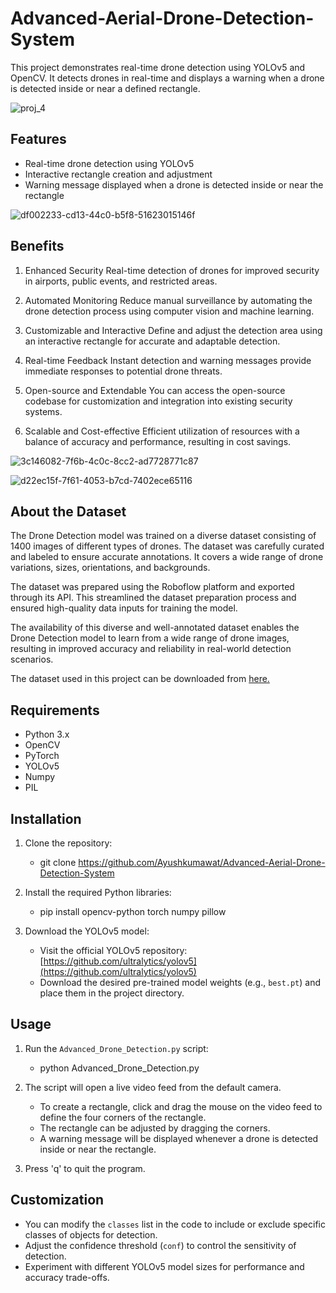 # Advanced-Aerial-Drone-Detection-System

This project demonstrates real-time drone detection using YOLOv5 and OpenCV. It detects drones in real-time and displays a warning when a drone is detected inside or near a defined rectangle.

![proj_4](https://github.com/Ayushkumawat/Advanced-Aerial-Drone-Detection-System/assets/76219349/dd32fa52-d6e9-4967-ae02-57ee70070a66)

## Features

- Real-time drone detection using YOLOv5
- Interactive rectangle creation and adjustment
- Warning message displayed when a drone is detected inside or near the rectangle

![df002233-cd13-44c0-b5f8-51623015146f](https://github.com/Ayushkumawat/Advanced-Aerial-Drone-Detection-System/assets/76219349/53c582dc-8a31-47a6-bf81-71bf8e7409f0)

## Benefits
1. Enhanced Security
Real-time detection of drones for improved security in airports, public events, and restricted areas.

2. Automated Monitoring
Reduce manual surveillance by automating the drone detection process using computer vision and machine learning.

3. Customizable and Interactive
Define and adjust the detection area using an interactive rectangle for accurate and adaptable detection.

4. Real-time Feedback
Instant detection and warning messages provide immediate responses to potential drone threats.

5. Open-source and Extendable
You can access the open-source codebase for customization and integration into existing security systems.

6. Scalable and Cost-effective
Efficient utilization of resources with a balance of accuracy and performance, resulting in cost savings.

![3c146082-7f6b-4c0c-8cc2-ad7728771c87](https://github.com/Ayushkumawat/Advanced-Aerial-Drone-Detection-System/assets/76219349/31d8ac4e-1753-44be-91b5-c801473fce93)

![d22ec15f-7f61-4053-b7cd-7402ece65116](https://github.com/Ayushkumawat/Advanced-Aerial-Drone-Detection-System/assets/76219349/85b413e1-67cd-4b89-bde7-70e6fe6ec8f5)

## About the Dataset

The Drone Detection model was trained on a diverse dataset consisting of 1400 images of different types of drones. The dataset was carefully curated and labeled to ensure accurate annotations. It covers a wide range of drone variations, sizes, orientations, and backgrounds.

The dataset was prepared using the Roboflow platform and exported through its API. This streamlined the dataset preparation process and ensured high-quality data inputs for training the model.

The availability of this diverse and well-annotated dataset enables the Drone Detection model to learn from a wide range of drone images, resulting in improved accuracy and reliability in real-world detection scenarios.

The dataset used in this project can be downloaded from [here.](https://universe.roboflow.com/drone-detection-ehdcs/drone-dataset-by-ayushkumawat)

## Requirements

- Python 3.x
- OpenCV
- PyTorch
- YOLOv5
- Numpy
- PIL

## Installation

1. Clone the repository:

   - git clone https://github.com/Ayushkumawat/Advanced-Aerial-Drone-Detection-System

2. Install the required Python libraries:

   - pip install opencv-python torch numpy pillow

3. Download the YOLOv5 model:

   - Visit the official YOLOv5 repository: [https://github.com/ultralytics/yolov5](https://github.com/ultralytics/yolov5)
   - Download the desired pre-trained model weights (e.g., `best.pt`) and place them in the project directory.

## Usage

1. Run the `Advanced_Drone_Detection.py` script:
   - python Advanced_Drone_Detection.py

2. The script will open a live video feed from the default camera.
   - To create a rectangle, click and drag the mouse on the video feed to define the four corners of the rectangle.
   - The rectangle can be adjusted by dragging the corners.
   - A warning message will be displayed whenever a drone is detected inside or near the rectangle.

3. Press 'q' to quit the program.

## Customization

- You can modify the `classes` list in the code to include or exclude specific classes of objects for detection.
- Adjust the confidence threshold (`conf`) to control the sensitivity of detection.
- Experiment with different YOLOv5 model sizes for performance and accuracy trade-offs.
